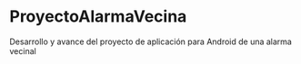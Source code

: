 # ProyectoAlarmaVecina
Desarrollo y avance del proyecto de aplicación para Android de una alarma vecinal 
